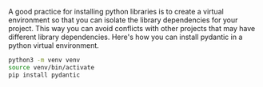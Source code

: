 A good practice for installing python libraries is to create a virtual environment so that you can isolate the library dependencies for your project.  This way you can avoid conflicts with other projects that may have different library dependencies.  Here's how you can install pydantic in a python virtual environment.

```bash
python3 -m venv venv
source venv/bin/activate
pip install pydantic
```